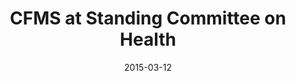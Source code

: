 ---
title: "CFMS at Standing Committee on Health"
year: 2015
month: "Mar"
day: 12
date: 2015-03-12
href: "http://parlvu.parl.gc.ca/parlvu/ContentEntityDetailView.aspx?contententityid=12695&amp;date=20150312&amp;lang=en"
lang: "en"
news-publication: "HESA"
---